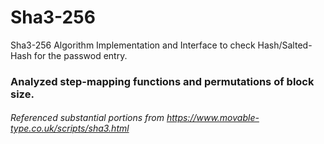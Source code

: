 # Sha3-256
Sha3-256 Algorithm Implementation and Interface to check Hash/Salted-Hash for the passwod entry.

### Analyzed step-mapping functions and permutations of block size. 

###### Referenced substantial portions from https://www.movable-type.co.uk/scripts/sha3.html
